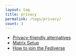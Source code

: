 ```yaml
---
layout: tag
title: privacy
permalink: /tags/privacy/
count: 3
---
```


- [Privacy-friendly alternatives](https://blog.chraebsli.dev/handbooks/privacy-friendly-alternatives/)
- [Matrix Setup](https://blog.chraebsli.dev/guides/privacy/matrix-setup/)
- [How to join the Fediverse](https://blog.chraebsli.dev/guides/privacy/how-to-join-the-fediverse/)
